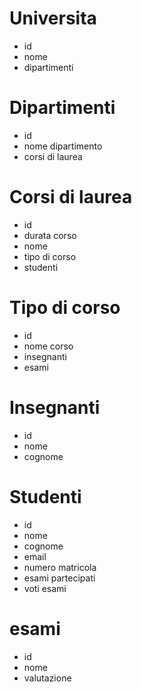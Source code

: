 # Universita
- id 
- nome
- dipartimenti


# Dipartimenti
- id
- nome dipartimento
- corsi di laurea

# Corsi di laurea
- id
- durata corso
- nome 
- tipo di corso
- studenti

# Tipo di corso
- id
- nome corso
- insegnanti
- esami

# Insegnanti
- id
- nome
- cognome

# Studenti
- id
- nome 
- cognome
- email
- numero matricola
- esami partecipati
- voti esami

# esami
- id
- nome
- valutazione



